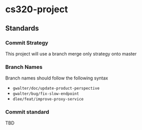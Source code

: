 # cs320-project

## Standards

### Commit Strategy

This project will use a branch merge only strategy onto master

### Branch Names

Branch names should follow the following syntax
- `gwalter/doc/update-product-perspective`
- `gwalter/bug/fix-slow-endpoint`
- `dlee/feat/improve-proxy-service`

### Commit standard

TBD
